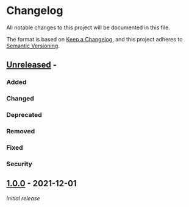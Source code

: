# Changelog
All notable changes to this project will be documented in this file.

The format is based on [Keep a Changelog](https://keepachangelog.com/en/1.0.0/),
and this project adheres to [Semantic Versioning](https://semver.org/spec/v2.0.0.html).

## [Unreleased] -

### Added
### Changed
### Deprecated
### Removed
### Fixed
### Security

## [1.0.0] - 2021-12-01

_Initial release_

[Unreleased]: https://github.com/konfirm/descriptor/compare/v1.0.0...HEAD
[1.0.0]: https://github.com/konfirm/descriptor/releases/tag/v1.0.0
